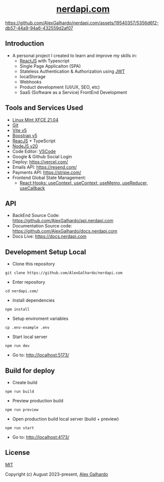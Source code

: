 <div align="center">
 <h1 align="center"><a href="https://nerdapi.com/" target="_blank">nerdapi.com</a></h1>
</div>

<https://github.com/AlexGalhardo/nerdapi.com/assets/19540357/5356d6f2-db57-44a9-94a6-432559d2af07>

## Introduction

* A personal project I created to learn and improve my skills in:
  * [ReactJS](https://react.dev/) with Typescript
  * Single Page Applicaiton (SPA)
  * Stateless Authentication & Authorization using [JWT](https://jwt.io/)
  * localStorage
  * Webhooks
  * Product development (UI/UX, SEO, etc)
  * SaaS (Software as a Service) FrontEnd Development

## Tools and Services Used

* [Linux Mint XFCE 21.04](https://linuxmint.com/)
* [Git](https://git-scm.com/)
* [Vite v5](https://vitejs.dev/)
* [Boostrap v5](https://getbootstrap.com/)
* [ReacJS](https://react.dev/)  + TypeScript
* [NodeJS v20](https://nodejs.org/en)
* Code Editor: [VSCode](https://code.visualstudio.com/)
* Google & Github Social Login
* Deploy: <https://vercel.com/>
* Emails API: <https://resend.com/>
* Payments API: <https://stripe.com/>
* Frontend Global State Management:
  * [React Hooks: useContext, useContext, useMemo, useReducer, useCallback](https://react.dev/reference/react)

## API

* BackEnd Source Code: <https://github.com/AlexGalhardo/api.nerdapi.com>
* Documentation Source code: <https://github.com/AlexGalhardo/docs.nerdapi.com>
* Docs Live: <https://docs.nerdapi.com>

## Development Setup Local

* Clone this repository

<!---->

```
git clone https://github.com/AlexGalhardo/nerdapi.com
```

* Enter repository

<!---->

```
cd nerdapi.com/
```

* Install dependencies

<!---->

```
npm install
```

* Setup enviroment variables

<!---->

```
cp .env-example .env
```

* Start local server

<!---->

```
npm run dev
```

* Go to: <http://localhost:5173/>

## Build for deploy

* Create build

<!---->

```
npm run build
```

* Preview production build

<!---->

```
npm run preview
```

* Open production build local server (build + preview)

<!---->

```
npm run start
```

* Go to: <http://localhost:4173/>

<!---->

## License

[MIT](http://opensource.org/licenses/MIT)

Copyright (c) August 2023-present, [Alex Galhardo](https://github.com/AlexGalhardo)
